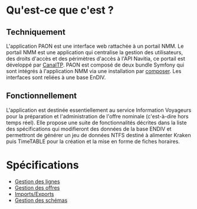 # Qu'est-ce que c'est ?

## Techniquement

L'application PAON est une interface web rattachée à un portail NMM.
Le portail NMM est une application qui centralise la gestion des utilisateurs,
des droits d'accès et des périmètres d'accès à l'API Navitia, ce portail est
développé par [CanalTP](http://www.canaltp.fr/).
PAON est composé de deux bundle Symfony qui sont intégrés à l'application NMM
via une installation par [composer](https://getcomposer.org/).
Les interfaces sont reliées à une base EnDIV.

## Fonctionnellement

L'application est destinée essentiellement au service Information Voyageurs
pour la préparation et l'administration de l'offre nominale
(c'est-à-dire hors temps réel). Elle propose une suite de fonctionnalités
décrites dans la liste des spécifications qui modifieront des données de la
base ENDIV et permettront de générer un jeu de données NTFS destiné à
alimenter Kraken puis TimeTABLE pour la création et la mise en forme
de fiches horaires.

# Spécifications

- [Gestion des lignes](lines.md)
- [Gestion des offres](line_verions.md)
- [Imports/Exports](import_export.md)
- [Gestion des schémas](schemas.md)
